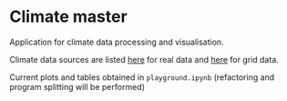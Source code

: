 # Climate master

Application for climate data processing and visualisation.

Climate data sources are listed [here](input/climate/real/sources.txt) for real data and [here](input/climate/grid/sources.txt) for grid data.

Current plots and tables obtained in `playground.ipynb` (refactoring and program splitting will be performed)